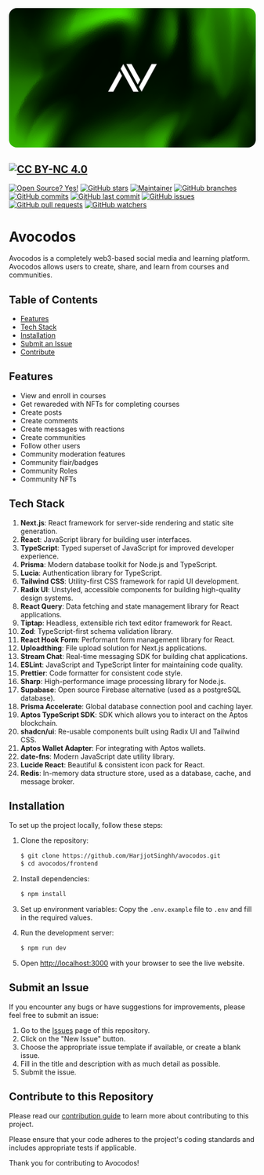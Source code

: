 <img src="https://raw.githubusercontent.com/HarjjotSinghh/avocodos-web/master/frontend/public/auth.webp" alt="Avocodos Logo" style="border-radius:16px;">

[![CC BY-NC 4.0][cc-by-nc-shield]][cc-by-nc]
---
[![Open Source? Yes!](https://badgen.net/badge/Open%20Source%20%3F/Yes%21/green?icon=github)](https://github.com/Naereen/badges/)
[![GitHub stars](https://badgen.net/github/stars/Avocodos/avocodos?color=green)](https://GitHub.com/HarjjotSinghh/avocodos-web/stargazers/)
[![Maintainer](https://badgen.net/badge/maintainer/Harjot%20Singh%20Rana/green)](https://harjot.pro)
[![GitHub branches](https://badgen.net/github/branches/HarjjotSinghh/avocodos-web?color=green)](https://github.com/HarjjotSinghh/avocodos-web)
[![GitHub commits](https://badgen.net/github/commits/HarjjotSinghh/avocodos-web?color=green)](https://github.com/HarjjotSinghh/avocodos-web/commits/main)
[![GitHub last commit](https://badgen.net/github/last-commit/HarjjotSinghh/avocodos-web?color=green)](https://github.com/HarjjotSinghh/avocodos-web/commits/main)
[![GitHub issues](https://badgen.net/github/issues/HarjjotSinghh/avocodos-web?color=green)](https://github.com/HarjjotSinghh/avocodos-web/issues)
[![GitHub pull requests](https://badgen.net/github/prs/HarjjotSinghh/avocodos-web?color=green)](https://github.com/HarjjotSinghh/avocodos-web/pulls)
[![GitHub watchers](https://badgen.net/github/watchers/HarjjotSinghh/avocodos-web?color=green)](https://GitHub.com/HarjjotSinghh/avocodos-web/watchers/)

[cc-by-nc]: LICENSE
[cc-by-nc-image]: https://licensebuttons.net/l/by-nc/4.0/88x31.png
[cc-by-nc-shield]: https://img.shields.io/badge/License-CC%20BY--NC%204.0-lightgrey.svg

# Avocodos
Avocodos is a completely web3-based social media and learning platform. Avocodos allows users to create, share, and learn from courses and communities.

## Table of Contents
- [Features](#features)
- [Tech Stack](#tech-stack)
- [Installation](#installation)
- [Submit an Issue](#submit-an-issue)
- [Contribute](#contribute)

## Features
- View and enroll in courses
- Get rewareded with NFTs for completing courses
- Create posts
- Create comments
- Create messages with reactions
- Create communities
- Follow other users
- Community moderation features
- Community flair/badges
- Community Roles
- Community NFTs

## Tech Stack
1. <strong>Next.js</strong>: React framework for server-side rendering and static site generation.
2. <strong>React</strong>: JavaScript library for building user interfaces.
3. <strong>TypeScript</strong>: Typed superset of JavaScript for improved developer experience.
4. <strong>Prisma</strong>: Modern database toolkit for Node.js and TypeScript.
5. <strong>Lucia</strong>: Authentication library for TypeScript.
6. <strong>Tailwind CSS</strong>: Utility-first CSS framework for rapid UI development.
7. <strong>Radix UI</strong>: Unstyled, accessible components for building high-quality design systems.
8. <strong>React Query</strong>: Data fetching and state management library for React applications.
9. <strong>Tiptap</strong>: Headless, extensible rich text editor framework for React.
10. <strong>Zod</strong>: TypeScript-first schema validation library.
11. <strong>React Hook Form</strong>: Performant form management library for React.
12. <strong>Uploadthing</strong>: File upload solution for Next.js applications.
13. <strong>Stream Chat</strong>: Real-time messaging SDK for building chat applications.
14. <strong>ESLint</strong>: JavaScript and TypeScript linter for maintaining code quality.
15. <strong>Prettier</strong>: Code formatter for consistent code style.
16. <strong>Sharp</strong>: High-performance image processing library for Node.js.
17. <strong>Supabase</strong>: Open source Firebase alternative (used as a postgreSQL database).
18. <strong>Prisma Accelerate</strong>: Global database connection pool and caching layer.
19. <strong>Aptos TypeScript SDK</strong>: SDK which allows you to interact on the Aptos blockchain.
20. <strong>shadcn/ui</strong>: Re-usable components built using Radix UI and Tailwind CSS.
21. <strong>Aptos Wallet Adapter</strong>: For integrating with Aptos wallets.
22. <strong>date-fns</strong>: Modern JavaScript date utility library.
23. <strong>Lucide React</strong>: Beautiful & consistent icon pack for React.
24. <strong>Redis</strong>: In-memory data structure store, used as a database, cache, and message broker.

## Installation
To set up the project locally, follow these steps:

1. Clone the repository:
   ```bash
   $ git clone https://github.com/HarjjotSinghh/avocodos.git
   $ cd avocodos/frontend
   ```

2. Install dependencies:
   ```bash
   $ npm install
   ```

3. Set up environment variables:
   Copy the `.env.example` file to `.env` and fill in the required values.

4. Run the development server:
   ```bash
   $ npm run dev
   ```

5. Open [http://localhost:3000](http://localhost:3000) with your browser to see the live website.

## Submit an Issue
If you encounter any bugs or have suggestions for improvements, please feel free to submit an issue:

1. Go to the [Issues](https://github.com/HarjjotSinghh/avocodos/issues) page of this repository.
2. Click on the "New Issue" button.
3. Choose the appropriate issue template if available, or create a blank issue.
4. Fill in the title and description with as much detail as possible.
5. Submit the issue.

## Contribute to this Repository

Please read our [contribution guide](https://github.com/avocodos/avocodos/blob/master/CONTRIBUTING.md) to learn more about contributing to this project.

Please ensure that your code adheres to the project's coding standards and includes appropriate tests if applicable.

Thank you for contributing to Avocodos!
